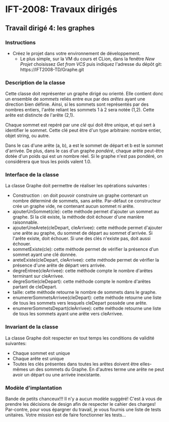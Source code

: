 # IFT-2008: Travaux dirigés

## Travail dirigé 4: les graphes

### Instructions

- Créez le projet dans votre environnement de développement.
  - Le plus simple, sur la VM du cours et CLion, dans la fenêtre *New Projet* choisissez *Get from VCS* puis indiquez l'adresse du dépôt git: https://IFT2008-TD/Graphe.git

### Description de la classe

Cette classe doit représenter un graphe dirigé ou orienté. Elle contient donc un ensemble de *sommets* reliés entre
eux par des *arêtes* ayant une direction bien définie. Ainsi, si les sommets sont représentés par des nombres
entiers, l'arête reliant les sommets 1 à 2 sera notée (1,2). Cette arête est distincte de l'arête (2,1).  

Chaque sommet est repéré par une *clé* qui doit être unique, et qui sert à identifier le sommet.  Cette clé 
peut être d'un type arbitraire: nombre entier, objet string, ou autre.

Dans le cas d'une arête (a, b), a est le sommet de départ et b est le sommet d'arrivée.
De plus, dans le cas d'un graphe *pondéré*, chaque arête peut-être dotée d'un poids qui est un nombre réel. Si le 
graphe n'est pas pondéré, on considérera que tous les poids valent 1.0.


### Interface de la classe

La classe Graphe doit permettre de réaliser les opérations suivantes :

- Construction : on doit pouvoir construire un graphe contenant un nombre déterminé de sommets, sans arête.  Par-défaut ce constructeur crée un graphe vide, ne contenant aucun sommet ni arête.
- ajouterUnSommet(cle): cette méthode permet d'ajouter un sommet au graphe. Si la clé existe, la méthode doit échouer d'une manière raisonnable.
- ajouterUneArete(cleDepart, cleArrivee): cette méthode permet d'ajouter une arête au graphe, du sommet de départ au sommet d'arrivée. Si l'arête existe, doit échouer.  Si une des clés n'existe pas, doit aussi échouer.
- sommetExiste(cle): cette méthode permet de vérifier la présence d'un sommet ayant une clé donnée.
- areteExiste(cleDepart, cleArrivee): cette méthode permet de vérifier la présence d'une arête de départ vers arrivée.
- degreEntree(cleArrivee): cette méthode compte le nombre d'arêtes terminant sur cleArrivee.
- degreSortie(cleDepart): cette méthode compte le nombre d'arêtes partant de cleDepart.
- taille: cette méthode retourne le nombre de sommets dans le graphe.
- enumererSommetsArrivee(cleDepart): cette méthode retourne une liste de tous les sommets vers lesquels cleDepart possède une arête.
- enumererSommetsDepart(cleArrivee): cette méthode retourne une liste de tous les sommets ayant une arête vers cleArrivee.

### Invariant de la classe

La classe Graphe doit respecter en tout temps les conditions de validité suivantes:
- Chaque sommet est unique
- Chaque arête est unique
- Toutes les clés présentes dans toutes les arêtes doivent être elles-mêmes un des sommets du Graphe.  En d'autres terme une arête ne peut avoir un départ ou une arrivée inexistante.

### Modèle d'implantation

Bande de petits chanceux!!!  Il n'y a aucun modèle suggéré!  C'est à vous de prendre les décisions de design 
afin de respecter le cahier des charges!  Par-contre, pour vous épargner du travail, je vous fournis une liste
de tests unitaires.  Votre mission est de faire fonctionner les tests...


